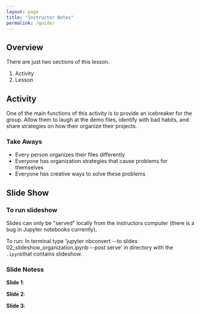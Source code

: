 ```yaml
---
layout: page
title: "Instructor Notes"
permalink: /guide/
---
```


## Overview

There are just two sections of this lesson. 

1. Activity 
2. Lesson

## Activity

One of the main functions of this activity is to provide an icebreaker for the group.  Allow them to laugh at the demo files, identify with bad habits, and share strategies on how their organize their projects.  

### Take Aways

- Every person organizes their files differently 
- Everyone has organization strategies that cause problems for themselves
- Everyone has creative ways to solve these problems 

## Slide Show

### To run slideshow

Slides can only be "served" locally from the instructors computer (there is a bug in Jupyter notebooks currently).

To run: In terminal type 'jupyter nbconvert --to slides 02_slideshow_organization.ipynb --post serve' in directory with the `.ipynb`that contains slideshow. 

### Slide Notess

**Slide 1**:

**Slide 2**:

**Slide 3**: 
